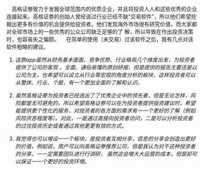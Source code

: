 ﻿&emsp;高格证劵致力于发掘全球范围内的优质企业，并且将投资⼈人和这些优秀的企业连接起来。高格证劵的创始人曾经说过行业已经不缺“交易软件”，所以他们希望挖掘出更多有价值的机会提供给投资者。他们发现海外市场很有研究价值，而大家都对全球市场上的⼀些优秀的公众公司缺乏足够的了 解，所以导致在作出投资决策时，也容易失之偏颇。
&emsp;在简单的使用（未交易）过该软件之后，我有几点对该软件粗略的建议。

 

 1. *这款app虽然从财务基本⾯面、竞争优势、行业格局几个维度出发，为投资者提供了公司的客观 、全面、通俗易懂的原创研报，但是提供的报告主要还是以公司为主，也希望可以设立从行业等宏观的角度分析的板块，这样投资者可以从整体、行业、个股，有一个更加全面的了解和认识。*


 2. *虽然高格证劵为投资者已经选出了了优秀企业中的领先者，但是无论怎样，风险都是无可避免的，所以希望高格证劵可以在为投资者提供投资建议时，希望能提供更个性化的服务，对投资者的各方面的需求有⼀一个更好的了解（例如风险厌恶程度等）。对此，⼀是通过直接向投资者访问，二是可以分析投资者的过往投资历史或者通过其他更更有效的方式。*

 3. *我觉得也可以增设⼀一个板块，是投资者互相分享，信息的分享会创造出更好的价值，例如说，用户可以向高格证劵推荐公司，但是我认为对于这种投资者的分享，⼀一定需要团队进⾏行调研， 虽然这会增⼤大运营的成本，但是却可以保证⼀一个更好的投资环境。*

 

